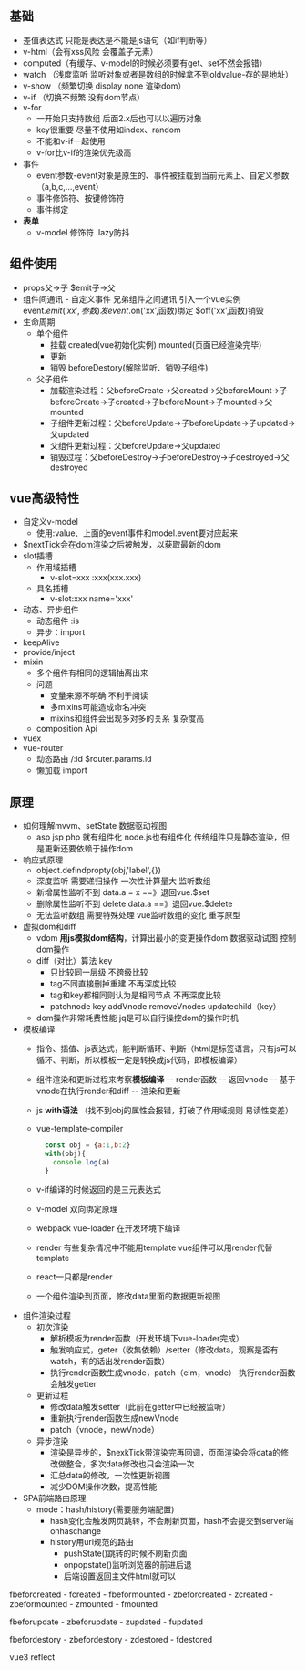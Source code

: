 <!--
 * @Author: wuz
 * @Date: 2021-08-06 00:45:48
 * @LastEditTime: 2021-09-26 15:45:46
 * @FilePath: /learning/vue面试.md
-->
## 基础

- 差值表达式 只能是表达是不能是js语句（如if判断等）
- v-html（会有xss风险 会覆盖子元素）
- computed（有缓存、v-model的时候必须要有get、set不然会报错）
- watch （浅度监听 监听对象或者是数组的时候拿不到oldvalue-存的是地址）
- v-show （频繁切换 display none 渲染dom）
- v-if （切换不频繁 没有dom节点）
- v-for
  - 一开始只支持数组 后面2.x后也可以以遍历对象
  - key很重要 尽量不使用如index、random
  - 不能和v-if一起使用
  - v-for比v-if的渲染优先级高
- 事件
  - event参数-event对象是原生的、事件被挂载到当前元素上、自定义参数 （a,b,c,...,event）
  - 事件修饰符、按键修饰符
  - 事件绑定
- **表单**
  - v-model 修饰符 .lazy防抖

## 组件使用

- props父->子 $emit子->父
- 组件间通讯 - 自定义事件 兄弟组件之间通讯 引入一个vue实例 event.$emit('xx',参数)发 event.$on('xx',函数)绑定 $off('xx',函数)销毁
- 生命周期
  - 单个组件
    - 挂载 created(vue初始化实例) mounted(页面已经渲染完毕)
    - 更新
    - 销毁 beforeDestory(解除监听、销毁子组件)
  - 父子组件
    - 加载渲染过程：父beforeCreate->父created->父beforeMount->子beforeCreate->子created->子beforeMount->子mounted->父mounted
    - 子组件更新过程：父beforeUpdate->子beforeUpdate->子updated->父updated
    - 父组件更新过程：父beforeUpdate->父updated
    - 销毁过程：父beforeDestroy->子beforeDestroy->子destroyed->父destroyed

## vue高级特性

- 自定义v-model
  - 使用:value、上面的event事件和model.event要对应起来
- $nextTick会在dom渲染之后被触发，以获取最新的dom
- slot插槽
  - 作用域插槽
    - v-slot=xxx :xxx(xxx.xxx)
  - 具名插槽
    - v-slot:xxx  name='xxx'
- 动态、异步组件
  - 动态组件 :is
  - 异步：import
- keepAlive
- provide/inject
- mixin
  - 多个组件有相同的逻辑抽离出来
  - 问题
    - 变量来源不明确 不利于阅读
    - 多mixins可能造成命名冲突
    - mixins和组件会出现多对多的关系 复杂度高
  - composition Api
- vuex
- vue-router
  - 动态路由 /:id $router.params.id
  - 懒加载 import

## 原理

- 如何理解mvvm、setState 数据驱动视图
  - asp jsp php 就有组件化 node.js也有组件化 传统组件只是静态渲染，但是更新还要依赖于操作dom
- 响应式原理
  - object.defindpropty(obj,'label',{})
  - 深度监听 需要递归操作 一次性计算量大 监听数组
  - 新增属性监听不到 data.a = x  ==》退回vue.$set
  - 删除属性监听不到 delete data.a  ==》退回vue.$delete
  - 无法监听数组 需要特殊处理 vue监听数组的变化 重写原型
- 虚拟dom和diff
  - vdom **用js模拟dom结构**，计算出最小的变更操作dom 数据驱动试图 控制dom操作
  - diff（对比）算法 key
    - 只比较同一层级 不跨级比较
    - tag不同直接删掉重建 不再深度比较
    - tag和key都相同则认为是相同节点 不再深度比较
    - patchnode key addVnode removeVnodes updatechild（key）
  - dom操作非常耗费性能 jq是可以自行操控dom的操作时机
- 模板编译
  - 指令、插值、js表达式，能判断循环、判断（html是标签语言，只有js可以循环、判断，所以模板一定是转换成js代码，即模板编译）
  - 组件渲染和更新过程来考察**模板编译** -- render函数 -- 返回vnode -- 基于vnode在执行render和diff -- 渲染和更新
  - js **with语法** （找不到obj的属性会报错，打破了作用域规则 易读性变差）
  - vue-template-compiler

    ```javascript
      const obj = {a:1,b:2}
      with(obj){
        console.log(a)
      }
    ```

  - v-if编译的时候返回的是三元表达式
  - v-model 双向绑定原理
  - webpack vue-loader 在开发环境下编译
  - render 有些复杂情况中不能用template vue组件可以用render代替template
  - react一只都是render
  - 一个组件渲染到页面，修改data里面的数据更新视图
- 组件渲染过程
  - 初次渲染
    - 解析模板为render函数（开发环境下vue-loader完成）
    - 触发响应式，geter（收集依赖）/setter（修改data，观察是否有watch，有的话出发render函数）
    - 执行render函数生成vnode，patch（elm，vnode） 执行render函数会触发getter
  - 更新过程
    - 修改data触发setter（此前在getter中已经被监听）
    - 重新执行render函数生成newVnode
    - patch（vnode，newVnode）
  - 异步渲染
    - 渲染是异步的，$nexkTick带渲染完再回调，页面渲染会将data的修改做整合，多次data修改也只会渲染一次
    - 汇总data的修改，一次性更新视图
    - 减少DOM操作次数，提高性能
- SPA前端路由原理
  - mode：hash/history(需要服务端配置)
    - hash变化会触发网页跳转，不会刷新页面，hash不会提交到server端 onhaschange
    - history用url规范的路由
      - pushState()跳转的时候不刷新页面
      - onpopstate()监听浏览器的前进后退
      - 后端设置返回主文件html就可以

fbeforcreated  - fcreated - fbeformounted - zbeforcreated  - zcreated  - zbeformounted - zmounted - fmounted

fbeforupdate - zbeforupdate - zupdated - fupdated

fbefordestory - zbefordestory - zdestored - fdestored

vue3 reflect
